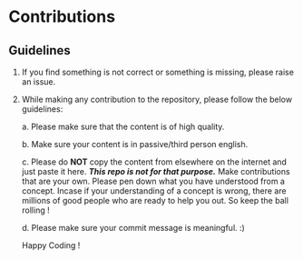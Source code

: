 # Contributions

## Guidelines

1. If you find something is not correct or something is missing, please raise an issue.

2. While making any contribution to the repository, please follow the below guidelines:

    a. Please make sure that the content is of high quality.
    
    b. Make sure your content is in passive/third person english.
    
    c. Please do **NOT** copy the content from elsewhere on the internet and just paste it here. ***This repo is not for that purpose.*** Make contributions that are your own. Please pen down what you have understood from a concept. Incase if your understanding of a concept is wrong, there are millions of good people who are ready to help you out. So keep the ball rolling !
    
    d. Please make sure your commit message is meaningful. :)

    Happy Coding !
